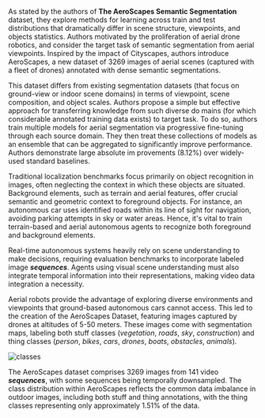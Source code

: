 As stated by the authors of **The AeroScapes Semantic Segmentation** dataset, they explore methods for learning across train and test distributions that dramatically differ in scene structure, viewpoints, and objects statistics. Authors motivated by the proliferation of aerial drone robotics, and consider the target task of semantic segmentation from aerial viewpoints. Inspired by the impact of Cityscapes, authors introduce AeroScapes, a new dataset of 3269 images of aerial scenes (captured with a fleet of drones) annotated with dense semantic segmentations.

This dataset differs from existing segmentation datasets (that focus on ground-view or indoor scene domains) in terms of viewpoint, scene composition, and object scales. Authors propose a simple but effective approach for transferring knowledge from such diverse do mains (for which considerable annotated training data exists) to target task. To do so, authors train multiple models for aerial segmentation via progressive fine-tuning through each source domain. They then treat these collections of models as an ensemble that can be aggregated to significantly improve performance. Authors demonstrate large absolute im provements (8.12%) over widely-used standard baselines.

Traditional localization benchmarks focus primarily on object recognition in images, often neglecting the context in which these objects are situated. Background elements, such as terrain and aerial features, offer crucial semantic and geometric context to foreground objects. For instance, an autonomous car uses identified roads within its line of sight for navigation, avoiding parking attempts in sky or water areas. Hence, it's vital to train terrain-based and aerial autonomous agents to recognize both foreground and background elements.

Real-time autonomous systems heavily rely on scene understanding to make decisions, requiring evaluation benchmarks to incorporate labeled image **_sequences_**. Agents using visual scene understanding must also integrate temporal information into their representations, making video data integration a necessity.

Aerial robots provide the advantage of exploring diverse environments and viewpoints that ground-based autonomous cars cannot access. This led to the creation of the AeroScapes Dataset, featuring images captured by drones at altitudes of 5-50 meters. These images come with segmentation maps, labeling both stuff classes (_vegetation_, _roads_, _sky_, _construction_) and thing classes (_person_, _bikes_, _cars_, _drones_, _boats_, _obstacles_, _animals_).

![classes](https://i.ibb.co/GQYCgrZ/data-montage-1.jpg)

The AeroScapes dataset comprises 3269 images from 141 video **_sequences_**, with some sequences being temporally downsampled. The class distribution within AeroScapes reflects the common data imbalance in outdoor images, including both stuff and thing annotations, with the thing classes representing only approximately 1.51% of the data.
